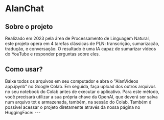 # AlanChat

## Sobre o projeto
Realizado em 2023 pela área de Processamento de Linguagem Natural, este projeto opera em 4 tarefas clássicas de PLN: transcrição, sumarização, tradução, e conversação. O resultado é uma IA capaz de sumarizar vídeos do YouTube e responder perguntas sobre eles.

## Como usar?
Baixe todos os arquivos em seu computador e abra o "AlanVideos app.ipynb" no Google Colab. Em seguida, faça upload dos outros arquivos no seu notebook do Colab antes de executar o aplicativo. Para este método, você precisará utilizar a sua própria chave da OpenAI, que deverá ser salva num arquivo txt e armazenada, também, na sessão do Colab.
Também é possível acessar o projeto diretamente através da nossa página no HuggingFace: ---

